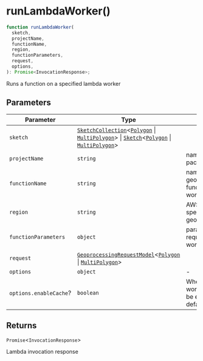 # runLambdaWorker()

```ts
function runLambdaWorker(
  sketch,
  projectName,
  functionName,
  region,
  functionParameters,
  request,
  options,
): Promise<InvocationResponse>;
```

Runs a function on a specified lambda worker

## Parameters

| Parameter              | Type                                                                                                                                                                                                                                                                                   | Description                                                       |
| ---------------------- | -------------------------------------------------------------------------------------------------------------------------------------------------------------------------------------------------------------------------------------------------------------------------------------- | ----------------------------------------------------------------- |
| `sketch`               | [`SketchCollection`](../interfaces/SketchCollection.md)\<[`Polygon`](../interfaces/Polygon.md) \| [`MultiPolygon`](../interfaces/MultiPolygon.md)\> \| [`Sketch`](../interfaces/Sketch.md)\<[`Polygon`](../interfaces/Polygon.md) \| [`MultiPolygon`](../interfaces/MultiPolygon.md)\> |                                                                   |
| `projectName`          | `string`                                                                                                                                                                                                                                                                               | name of project in package.json                                   |
| `functionName`         | `string`                                                                                                                                                                                                                                                                               | name of sync geoprocessing function to run as worker              |
| `region`               | `string`                                                                                                                                                                                                                                                                               | AWS region specified in geoprocessing.json                        |
| `functionParameters`   | `object`                                                                                                                                                                                                                                                                               | parameters required by lambda worker function                     |
| `request`              | [`GeoprocessingRequestModel`](../interfaces/GeoprocessingRequestModel.md)\<[`Polygon`](../interfaces/Polygon.md) \| [`MultiPolygon`](../interfaces/MultiPolygon.md)\>                                                                                                                  |                                                                   |
| `options`              | `object`                                                                                                                                                                                                                                                                               | -                                                                 |
| `options.enableCache`? | `boolean`                                                                                                                                                                                                                                                                              | Whether cache of worker task should be enabled, defaults to false |

## Returns

`Promise`\<`InvocationResponse`\>

Lambda invocation response
